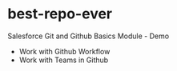 # best-repo-ever
Salesforce Git and Github Basics Module - Demo

- Work with Github Workflow
- Work with Teams in Github
